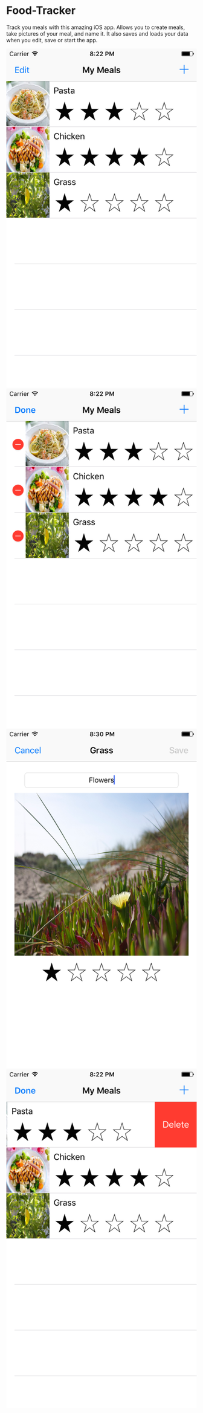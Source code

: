 # Food-Tracker
Track you meals with this amazing iOS app. Allows you to create meals, take pictures of your meal, and name it. It also saves and loads your data when you edit, save or start the app.

![Screenshot](https://github.com/carlso70/Food-Tracker/blob/master/FoodTracker/Assets.xcassets/Screenshots/Image-1.imageset/Simulator%20Screen%20Shot%20Nov%207,%202016,%208.29.50%20PM.png?raw=true)
![Screenshot](https://github.com/carlso70/Food-Tracker/blob/master/FoodTracker/Assets.xcassets/Screenshots/Image-2.imageset/Simulator%20Screen%20Shot%20Nov%207,%202016,%208.29.57%20PM.png?raw=true)
![Screenshot](https://github.com/carlso70/Food-Tracker/blob/master/FoodTracker/Assets.xcassets/Screenshots/Image-3.imageset/Simulator%20Screen%20Shot%20Nov%207,%202016,%208.30.35%20PM.png?raw=true)
![Screenshot](https://github.com/carlso70/Food-Tracker/blob/master/FoodTracker/Assets.xcassets/Screenshots/Image.imageset/Simulator%20Screen%20Shot%20Nov%207,%202016,%208.30.04%20PM.png?raw=true)

